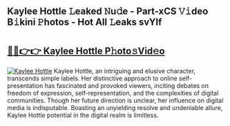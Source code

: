 ## Kaylee Hottle 𝙻eaked 𝙽u𝚍e - Part-xCS 𝚅𝚒deo B𝚒kini 𝙿hotos - Hot All 𝙻eaks svYIf

# <h2><a href="http://ld6ppx.urlbe.top/?page=Kaylee+Hottle">🔗🔗👉👉 Kaylee Hottle P𝚑oto𝚜Vid𝚎o</a></h2>

[![Kaylee Hottle](https://i.imgur.com/eBuTRDB.gif)](http://ld6ppx.urlbe.top/?page=Kaylee+Hottle)
Kaylee Hottle, an intriguing and elusive character, transcends simple labels. Her distinctive approach to online self-presentation has fascinated and provoked viewers, inciting debates on freedom of expression, self-representation, and the complexities of digital communities. Though her future direction is unclear, her influence on digital media is indisputable. Boasting an unyielding resolve and undeniable allure, Kaylee Hottle potential in the digital realm is limitless.
